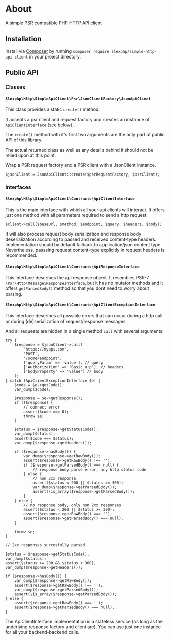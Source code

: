 # About

A simple PSR compatible PHP HTTP API client

## Installation

Install via [Composer](https://getcomposer.org/) by running `composer require slexphp/simple-http-api-client` in your project directory.

## Public API

### Classes

#### `Slexphp\Http\SimpleApiClient\Psr\JsonClientFactory\JsonApiClient`

This class provides a static `create()` method.

It accepts a psr client and request factory and creates an instance of `ApiClientInterface` (see below)..

The `create()` method with it's first two arguments are the only part of public API of this library.

The actual returned class as well as any details behind it should not be relied upon at this point.


Wrap a PSR request factory and a PSR client with a JsonClient instance.
```
$jsonClient = JsonApiClient::create($psrRequestFactory, $psrClient);
```

### Interfaces

#### `Slexphp\Http\SimpleApiClient\Contracts\ApiClientInterface`

This is the main interface with which all your api clients will interact. 
It offers just one method with all parameters required to send a http request.

```
$client->call($baseUrl, $method, $endpoint, $query, $headers, $body);
```

It will also process request body serialization and response body deserialization
according to passed and received content-type headers.
Implementation should by default fallback to application/json content type.
Nevertheless, passsing request content-type explicitly in request headers is recommended.

#### `Slexphp\Http\SimpleApiClient\Contracts\ApiResponseInterface`

This interface describes the api response object.
It resembles PSR-7 `\Psr\Http\Message\ResponseInterface`, but it has no mutator methods
and it offers `getParsedBody()` method so that you dont need to worry about parsing.

#### `Slexphp\Http\SimpleApiClient\Contracts\ApiClientExceptionInterface`

This interface describes all possible errors that can occur during a http call
or during (de)serialization of request/response messages.



And all requests are hidden in a single method `call` with several arguments:
```
try {
    $response = $jsonClient->call(
        'https://myapi.com',
        'POST',
        '/some/endpoint',
        ['queryParam' => 'value'], // query
        ['Authorization' => 'Basic u:p'], // headers
        ['bodyProperty' => 'value'] // body
    );
} catch (ApiClientExceptionInterface $e) {
    $code = $e->getCode();
    var_dump($code);
    
    $response = $e->getResponse();
    if (!$response) {
        // connect error
        assert($code === 0);
        throw $e;
    }
    
    $status = $response->getStatusCode();
    var_dump($status);
    assert($code === $status);
    var_dump($response->getHeaders());
    
    if ($response->hasBody()) {
        var_dump($response->getRawBody());
        assert($response->getRawBody() !== '');
        if ($response->getParsedBody() === null) {
            // response body parse error, any http status code
        } else {
            // non 2xx response
            assert($status < 200 || $status >= 300);
            var_dump($response->getParsedBody());
            assert(\is_array($response->getParsedBody());
        }
    } else {
        // no response body, only non 2xx responses
        assert($status < 200 || $status >= 300);
        assert($response->getRawBody() === '');
        assert($response->getParsedBody() === null);        
    }
    
    throw $e;
}

// 2xx responses succesfully parsed

$status = $response->getStatusCode();
var_dump($status);
assert($status >= 200 && $status < 300);
var_dump($response->getHeaders());

if ($response->hasBody()) {
    var_dump($response->getRawBody());
    assert($response->getRawBody() !== '');
    var_dump($response->getParsedBody());
    assert(\is_array($response->getParsedBody());
} else {
    assert($response->getRawBody() === '');
    assert($response->getParsedBody() === null);        
}
```

The ApiClientInterface implementation is a stateless service (as long as the underlying response factory and client are).
You can use just one instance for all your backend-backend calls.
